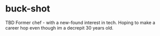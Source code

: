 # buck-shot
TBD
Former chef - with a new-found interest in tech. Hoping to make a career hop even though im a decrepit 30 years old.
